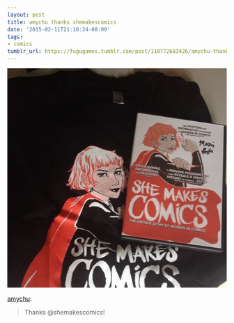 ```yaml
---
layout: post
title: amychu thanks shemakescomics
date: '2015-02-11T21:10:24-08:00'
tags:
- comics
tumblr_url: https://fugugames.tumblr.com/post/110772683426/amychu-thanks-shemakescomics
---
```

 ![](/tumblr_files/tumblr_nhapxe8nEv1qjijtwo1_640.jpg)  

[amychu](http://amychu.tumblr.com/post/106410349173/thanks-shemakescomics):

> Thanks @shemakescomics!

